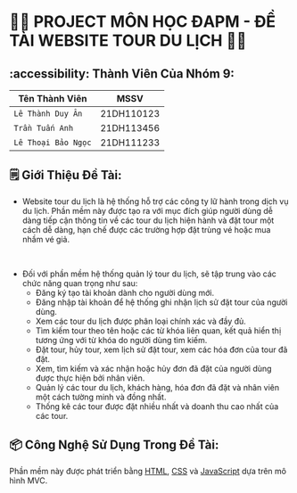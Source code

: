 # :technologist: **PROJECT MÔN HỌC ĐAPM - ĐỀ TÀI WEBSITE TOUR DU LỊCH** :woman_technologist:
## :accessibility: Thành Viên Của Nhóm 9:
| **Tên Thành Viên** | **MSSV** |
| --- | --- |
| `Lê Thành Duy Ân` | 21DH110123 |
| `Trần Tuấn Anh` | 21DH113456 |
| `Lê Thoại Bảo Ngọc` | 21DH111233 |

## :spiral_notepad: Giới Thiệu Đề Tài:
- Website tour du lịch là hệ thống hỗ trợ các công ty lữ hành trong dịch vụ du lịch. Phần mềm này được tạo ra với mục đích giúp người dùng dễ dàng tiếp cận thông tin về các tour du lịch hiện hành và đặt tour một cách dễ dàng, hạn chế được các trường hợp đặt trùng vé hoặc mua nhầm vé giả.
<br>

- Đối với phần mềm hệ thống quản lý tour du lịch, sẽ tập trung vào các chức năng quan trọng như sau:
  -	Đăng ký tạo tài khoản dành cho người dùng mới.
  -	Đăng nhập tài khoản để hệ thống ghi nhận lịch sử đặt tour của người dùng.
  -	Xem các tour du lịch được phân loại chính xác và đầy đủ.
  -	Tìm kiếm tour theo tên hoặc các từ khóa liên quan, kết quả hiển thị tương ứng với từ khóa do người dùng tìm kiếm.
  -	Đặt tour, hủy tour, xem lịch sử đặt tour, xem các hóa đơn của tour đã đặt. 
  -	Xem, tìm kiếm và xác nhận hoặc hủy đơn đã đặt của người dùng được thực hiện bởi nhân viên.
  -	Quản lý các tour du lịch, khách hàng, hóa đơn đã đặt và nhân viên một cách tường minh và đồng nhất.
  -	Thống kê các tour được đặt nhiều nhất và doanh thu cao nhất của các tour.

## :package: Công Nghệ Sử Dụng Trong Đề Tài:
  Phần mềm này được phát triển bằng [HTML](https://vi.wikipedia.org/wiki/HTML), [CSS](https://vi.wikipedia.org/wiki/CSS) và [JavaScript](https://vi.wikipedia.org/wiki/JavaScript) dựa trên mô hình MVC.
